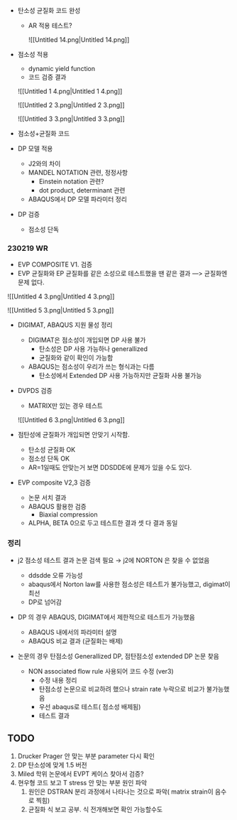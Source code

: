 - 탄소성 균질화 코드 완성
    - AR 적용 테스트?
        
        ![[Untitled 14.png|Untitled 14.png]]
        
- 점소성 적용
    
    - dynamic yield function
    - 코드 검증 결과
    
    ![[Untitled 1 4.png|Untitled 1 4.png]]
    
    ![[Untitled 2 3.png|Untitled 2 3.png]]
    
    ![[Untitled 3 3.png|Untitled 3 3.png]]
    
- 점소성+균질화 코드
    
- DP 모델 적용
    - J2와의 차이
    - MANDEL NOTATION 관련, 정정사항
        - Einstein notation 관련?
        - dot product, determinant 관련
    - ABAQUS에서 DP 모델 파라미터 정리
- DP 검증
    - 점소성 단독
    

  

  

  

### 230219 WR

- EVP COMPOSITE V1. 검증
- EVP 균질화와 EP 균질화를 같은 소성으로 테스트했을 땐 같은 결과 —> 균질화엔 문제 없다.

![[Untitled 4 3.png|Untitled 4 3.png]]

![[Untitled 5 3.png|Untitled 5 3.png]]

- DIGIMAT, ABAQUS 지원 물성 정리
    - DIGIMAT은 점소성이 개입되면 DP 사용 불가
        - 탄소성은 DP 사용 가능하나 generallized
        - 균질화와 같이 확인이 가능함
    - ABAQUS는 점소성이 우리가 쓰는 형식과는 다름
        - 탄소성에서 Extended DP 사용 가능하지만 균질화 사용 불가능
- DVPDS 검증
    
    - MATRIX만 있는 경우 테스트
    
    ![[Untitled 6 3.png|Untitled 6 3.png]]
    
- 점탄성에 균질화가 개입되면 안맞기 시작함.
    - 탄소성 균질화 OK
    - 점소성 단독 OK
    - AR=1일때도 안맞는거 보면 DDSDDE에 문제가 있을 수도 있다.
- EVP composite V2,3 검증
    
    - 논문 서치 결과
    - ABAQUS 활용한 검증
        - Biaxial compression
    - ALPHA, BETA 0으로 두고 테스트한 결과 셋 다 결과 동일
    
      
    
      
    

### 정리

- j2 점소성 테스트 결과 논문 검색 필요 → j2에 NORTON 은 찾을 수 없었음
    - ddsdde 오류 가능성
    - abaqus에서 Norton law를 사용한 점소성은 테스트가 불가능했고, digimat이 최선
    - DP로 넘어감
- DP 의 경우 ABAQUS, DIGIMAT에서 제한적으로 테스트가 가능했음
    - ABAQUS 내에서의 파라미터 설명
    - ABAQUS 비교 결과 (균질화는 배제)
- 논문의 경우 탄점소성 Generallized DP, 점탄점소성 extended DP 논문 찾음
    
    - NON associated flow rule 사용되어 코드 수정 (ver3)
        - 수정 내용 정리
        - 탄점소성 논문으로 비교하려 했으나 strain rate 누락으로 비교가 불가능했음
        - 우선 abaqus로 테스트( 점소성 배제됨)
        - 테스트 결과
    
      
    
      
    

## TODO  
  

1. Drucker Prager 안 맞는 부분 parameter 다시 확인
2. DP 탄소성에 맞게 1.5 버전
3. Miled 학위 논문에서 EVPT 케이스 찾아서 검증?
4. 현우형 코드 보고 T stress 안 맞는 부분 원인 파악
    1. 원인은 DSTRAN 분리 과정에서 나타나는 것으로 파악( matrix strain이 음수로 찍힘)
    2. 균질화 식 보고 공부. 식 전개해보면 확인 가능할수도